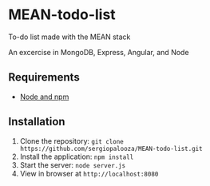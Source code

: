 # MEAN-todo-list
To-do list made with the MEAN stack

An excercise in MongoDB, Express, Angular, and Node

## Requirements

- [Node and npm](http://nodejs.org)

## Installation

1. Clone the repository: `git clone https://github.com/sergiopalooza/MEAN-todo-list.git`
2. Install the application: `npm install`
3. Start the server: `node server.js`
4. View in browser at `http://localhost:8080`